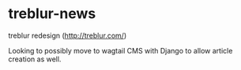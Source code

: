 treblur-news
============

treblur redesign (http://treblur.com/)


Looking to possibly move to wagtail CMS with Django to allow article creation as well.
